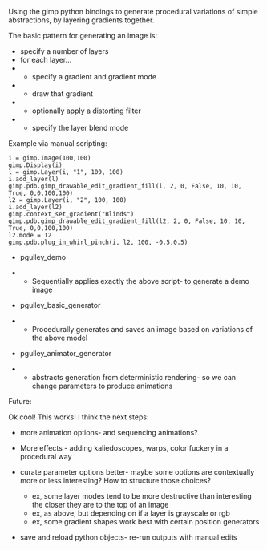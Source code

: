 Using the gimp python bindings to generate procedural variations of simple abstractions, by layering gradients together.


The basic pattern for generating an image is: 
 - specify a number of layers
 - for each layer...
 - - specify a gradient and gradient mode
 - - draw that gradient 
 - - optionally apply a distorting filter
 - - specify the layer blend mode

Example via manual scripting:

```
i = gimp.Image(100,100)
gimp.Display(i)
l = gimp.Layer(i, "1", 100, 100)
i.add_layer(l)
gimp.pdb.gimp_drawable_edit_gradient_fill(l, 2, 0, False, 10, 10, True, 0,0,100,100) 
l2 = gimp.Layer(i, "2", 100, 100)
i.add_layer(l2)
gimp.context_set_gradient("Blinds")
gimp.pdb.gimp_drawable_edit_gradient_fill(l2, 2, 0, False, 10, 10, True, 0,0,100,100) 
l2.mode = 12
gimp.pdb.plug_in_whirl_pinch(i, l2, 100, -0.5,0.5)
 ```

* pgulley_demo
- - Sequentially applies exactly the above script- to generate a demo image

* pgulley_basic_generator
- - Procedurally generates and saves an image based on variations of the above model 

* pgulley_animator_generator
- - abstracts generation from deterministic rendering- so we can change parameters to produce animations

Future:

Ok cool! This works!
I think the next steps:
* more animation options- and sequencing animations?
* More effects - adding kaliedoscopes, warps, color fuckery in a procedural way
* curate parameter options better- maybe some options are contextually more or less interesting? How to structure those choices?
	* ex, some layer modes tend to be more destructive than interesting the closer they are to the top of an image
	* ex, as above, but depending on if a layer is grayscale or rgb
	* ex, some gradient shapes work best with certain position generators

* save and reload python objects- re-run outputs with manual edits



